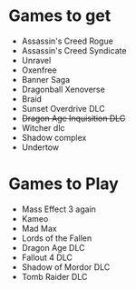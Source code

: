# Games to get
- Assassin's Creed Rogue
- Assassin's Creed Syndicate
- Unravel
- Oxenfree
- Banner Saga
- Dragonball Xenoverse
- Braid
- Sunset Overdrive DLC
- ~~Dragon Age Inquisition DLC~~
- Witcher dlc
- Shadow complex
- Undertow

# Games to Play
- Mass Effect 3 again
- Kameo
- Mad Max
- Lords of the Fallen
- Dragon Age DLC
- Fallout 4 DLC
- Shadow of Mordor DLC
- Tomb Raider DLC
